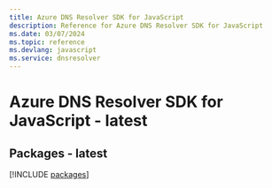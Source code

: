 ```yaml
---
title: Azure DNS Resolver SDK for JavaScript
description: Reference for Azure DNS Resolver SDK for JavaScript
ms.date: 03/07/2024
ms.topic: reference
ms.devlang: javascript
ms.service: dnsresolver
---
```

# Azure DNS Resolver SDK for JavaScript - latest
## Packages - latest
[!INCLUDE [packages](dns-resolver-index.md)]
